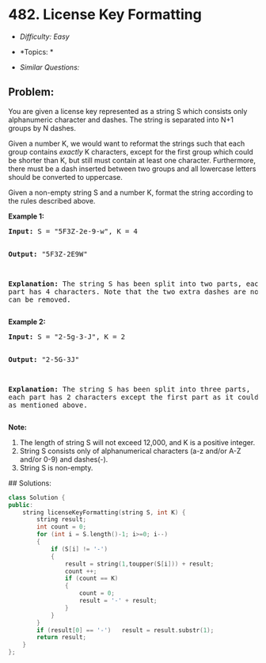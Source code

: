 # 482. License Key Formatting

* *Difficulty: Easy*

* *Topics: *

* *Similar Questions:*

## Problem:

<p>You are given a license key represented as a string S which consists only alphanumeric character and dashes. The string is separated into N+1 groups by N dashes.</p>

<p>Given a number K, we would want to reformat the strings such that each group contains <i>exactly</i> K characters, except for the first group which could be shorter than K, but still must contain at least one character. Furthermore, there must be a dash inserted between two groups and all lowercase letters should be converted to uppercase.</p>

<p>Given a non-empty string S and a number K, format the string according to the rules described above.</p>

<p><b>Example 1:</b><br />
<pre>
<b>Input:</b> S = "5F3Z-2e-9-w", K = 4

<b>Output:</b> "5F3Z-2E9W"

<b>Explanation:</b> The string S has been split into two parts, each part has 4 characters.
Note that the two extra dashes are not needed and can be removed.
</pre>
</p>


<p><b>Example 2:</b><br />
<pre>
<b>Input:</b> S = "2-5g-3-J", K = 2

<b>Output:</b> "2-5G-3J"

<b>Explanation:</b> The string S has been split into three parts, each part has 2 characters except the first part as it could be shorter as mentioned above.
</pre>
</p>

<p><b>Note:</b><br>
<ol>
<li>The length of string S will not exceed 12,000, and K is a positive integer.</li>
<li>String S consists only of alphanumerical characters (a-z and/or A-Z and/or 0-9) and dashes(-).</li>
<li>String S is non-empty.</li>
</ol>
</p>
## Solutions:

```c++
class Solution {
public:
    string licenseKeyFormatting(string S, int K) {
        string result;
        int count = 0;
        for (int i = S.length()-1; i>=0; i--)
        {
            if (S[i] != '-')
            {
                result = string(1,toupper(S[i])) + result;
                count ++;
                if (count == K)
                {
                    count = 0;
                    result = '-' + result;
                }
            }
        }
        if (result[0] == '-')   result = result.substr(1);
        return result;
    }
};
```

